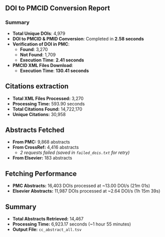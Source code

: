 ## DOI to PMCID Conversion Report

### Summary
- **Total Unique DOIs**: 4,979
- **DOI to PMCID & PMID Conversion**: Completed in **2.58 seconds**
- **Verification of DOI in PMC**:
  - **Found**: 3,270
  - **Not Found**: 1,709
  - **Execution Time**: **2.41 seconds**
- **PMCID XML Files Download**:
  - **Execution Time**: **130.41 seconds**


## Citations extraction
- **Total XML Files Processed:** 3,270
- **Processing Time:** 593.90 seconds
- **Total Citations Found:** 14,722,170
- **Unique Citations:** 30,958

## Abstracts Fetched
- **From PMC:** 9,868 abstracts
- **From CrossRef:** 4,416 abstracts
  - *2 requests failed (saved in `failed_dois.txt` for retry)*
- **From Elsevier:** 183 abstracts

## Fetching Performance
- **PMC Abstracts:** 16,403 DOIs processed at ~13.00 DOI/s (21m 01s)
- **Elsevier Abstracts:** 11,987 DOIs processed at ~2.64 DOI/s (1h 15m 39s)

## Summary
- **Total Abstracts Retrieved:** 14,467
- **Processing Time:** 6,923.17 seconds (~1 hour 55 minutes)
- **Output File:** `cc_abstract_all.tsv`



